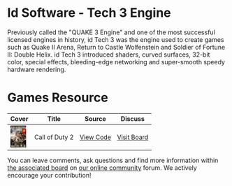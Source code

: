 # Id Software - Tech 3 Engine

Previously called the "QUAKE 3 Engine" and one of the most successful licensed engines in history, id Tech 3 was the engine used to create games such as Quake II Arena, Return to Castle Wolfenstein and Soldier of Fortune II: Double Helix. id Tech 3 introduced shaders, curved surfaces, 32-bit color, special effects, bleeding-edge networking and super-smooth speedy hardware rendering.

# Games Resource

| Cover | Title  | Source | Discuss |
| ----- | ------ | ------ | ------- |
| <img src="call-of-duty-2.jpg" alt="Call of Duty 2" title="Call of Duty 2" height="50" /> | Call of Duty 2 | [View Code](https://github.com/devious100/base/engines/id-tech-3/call-of-duty-2) | [Visit Board](https://devious100.com/forum/base/engines/id-tech-3/call-of-duty-2) |

You can leave comments, ask questions and find more information within [the associated board](https://devious100.com/forum/base/engines/id-tech-3) on [our online community](https://devious100.com) forum. We actively encourage your contribution!
